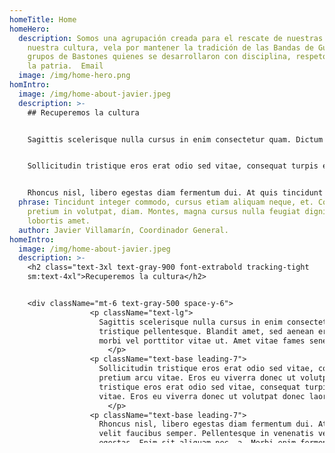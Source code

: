 ```yaml
---
homeTitle: Home
homeHero:
  description: Somos una agrupación creada para el rescate de nuestras raíces, de
    nuestra cultura, vela por mantener la tradición de las Bandas de Guerra y
    grupos de Bastones quienes se desarrollaron con disciplina, respeto y amor a
    la patria.  Email
  image: /img/home-hero.png
homIntro:
  image: /img/home-about-javier.jpeg
  description: >-
    ## Recuperemos la cultura


    Sagittis scelerisque nulla cursus in enim consectetur quam. Dictum urna sed consectetur neque tristique pellentesque. Blandit amet, sed aenean erat arcu morbi. Cursus faucibus nunc nisl netus morbi vel porttitor vitae ut. Amet vitae fames senectus vitae.


    Sollicitudin tristique eros erat odio sed vitae, consequat turpis elementum. Lorem nibh vel, eget pretium arcu vitae. Eros eu viverra donec ut volutpat donec laoreet quam urna. Sollicitudin tristique eros erat odio sed vitae, consequat turpis elementum. Lorem nibh vel, eget pretium arcu vitae. Eros eu viverra donec ut volutpat donec laoreet quam urna.


    Rhoncus nisl, libero egestas diam fermentum dui. At quis tincidunt vel ultricies. Vulputate aliquet velit faucibus semper. Pellentesque in venenatis vestibulum consectetur nibh id. In id ut tempus egestas. Enim sit aliquam nec, a. Morbi enim fermentum lacus in. Viverra.
  phrase: Tincidunt integer commodo, cursus etiam aliquam neque, et. Consectetur
    pretium in volutpat, diam. Montes, magna cursus nulla feugiat dignissim id
    lobortis amet.
  author: Javier Villamarín, Coordinador General.
homeIntro:
  image: /img/home-about-javier.jpeg
  description: >-
    <h2 class="text-3xl text-gray-900 font-extrabold tracking-tight
    sm:text-4xl">Recuperemos la cultura</h2>


    <div className="mt-6 text-gray-500 space-y-6">
                  <p className="text-lg">
                    Sagittis scelerisque nulla cursus in enim consectetur quam. Dictum urna sed consectetur neque
                    tristique pellentesque. Blandit amet, sed aenean erat arcu morbi. Cursus faucibus nunc nisl netus
                    morbi vel porttitor vitae ut. Amet vitae fames senectus vitae.
                      </p>
                  <p className="text-base leading-7">
                    Sollicitudin tristique eros erat odio sed vitae, consequat turpis elementum. Lorem nibh vel, eget
                    pretium arcu vitae. Eros eu viverra donec ut volutpat donec laoreet quam urna. Sollicitudin
                    tristique eros erat odio sed vitae, consequat turpis elementum. Lorem nibh vel, eget pretium arcu
                    vitae. Eros eu viverra donec ut volutpat donec laoreet quam urna.
                      </p>
                  <p className="text-base leading-7">
                    Rhoncus nisl, libero egestas diam fermentum dui. At quis tincidunt vel ultricies. Vulputate aliquet
                    velit faucibus semper. Pellentesque in venenatis vestibulum consectetur nibh id. In id ut tempus
                    egestas. Enim sit aliquam nec, a. Morbi enim fermentum lacus in. Viverra.
                      </p>
                </div>
  phrase: Tincidunt integer commodo, cursus etiam aliquam neque, et. Consectetur
    pretium in volutpat, diam. Montes, magna cursus nulla feugiat dignissim id
    lobortis amet.
  author: Javier Villamarín, Coordinador General.
homeEvents:
  title: Nuestros eventos
  description: Phasellus lorem quam molestie id quisque diam aenean nulla in.
    Accumsan in quis quis nunc, ullamcorper malesuada. Eleifend condimentum id
    viverra nulla.
homeTestimonial:
  image: /img/home-pablo-villamarin.png
  phrase: Lorem ipsum dolor sit amet, consectetur adipiscing elit. Sed urna nulla
    vitae laoreet augue. Amet feugiat est integer dolor auctor adipiscing nunc
    urna, sit.
  author: Pablo Villamarín
  charge: Sub Coordinador RT.
homePosts:
  title: Últimos posts
  description: Phasellus lorem quam molestie id quisque diam aenean nulla in.
    Accumsan in quis quis nunc, ullamcorper malesuada. Eleifend condimentum id
    viverra nulla.
homeCta:
  title: Recibe notificaciones cuando hagamos eventos.
  description: Sagittis scelerisque nulla cursus in enim consectetur quam. Dictum
    urna sed consectetur neque tristique pellentesque.
---
```

